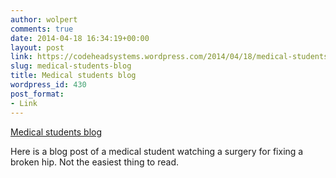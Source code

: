 ```yaml
---
author: wolpert
comments: true
date: 2014-04-18 16:34:19+00:00
layout: post
link: https://codeheadsystems.wordpress.com/2014/04/18/medical-students-blog/
slug: medical-students-blog
title: Medical students blog
wordpress_id: 430
post_format:
- Link
---
```


[Medical students blog](http://blogs.scientificamerican.com/this-may-hurt-a-bit/2014/04/07/post-operative-check/)

Here is a blog post of a medical student watching a surgery for fixing a broken hip. Not the easiest thing to read.
